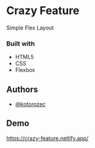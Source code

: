 # Crazy Feature

Simple Flex Layout

### Built with

-   HTML5
-   CSS
-   Flexbox

## Authors

-   [@kotorozec](https://github.com/kotorozec)

## Demo

https://crazy-feature.netlify.app/
